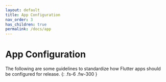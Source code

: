 ```yaml
---
layout: default
title: App Configuration
nav_order: 3
has_children: true
permalink: /docs/app
---
```


# App Configuration

The following are some guidelines to standardize how Flutter apps should be configured for release.
{: .fs-6 .fw-300 }
